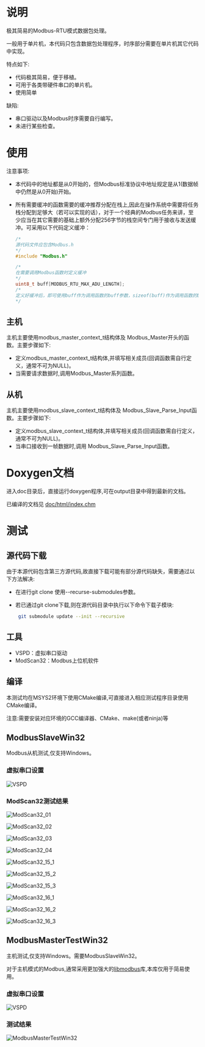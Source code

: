 # 说明

极其简易的Modbus-RTU模式数据包处理。

一般用于单片机，本代码只包含数据包处理程序，时序部分需要在单片机其它代码中实现。

特点如下:

- 代码极其简易，便于移植。
- 可用于各类带硬件串口的单片机。
- 使用简单

缺陷:

- 串口驱动以及Modbus时序需要自行编写。
- 未进行某些检查。

# 使用

注意事项:

- 本代码中的地址都是从0开始的，但Modbus标准协议中地址规定是从1(数据帧中仍然是从0开始)开始。

- 所有需要缓冲的函数需要的缓冲推荐分配在栈上,因此在操作系统中需要将任务栈分配到足够大（若可以实现的话），对于一个经典的Modbus任务来讲，至少应当在其它需要的基础上额外分配256字节的栈空间专门用于接收与发送缓冲。可采用以下代码定义缓冲：

  ```c++
  /*
  源代码文件应包含Modbus.h
  */
  #include "Modbus.h"
  
  /*
  在需要调用Modbus函数时定义缓冲
  */
  uint8_t buff[MODBUS_RTU_MAX_ADU_LENGTH];
  /*
  定义好缓冲后，即可使用buff作为调用函数的buff参数，sizeof(buff)作为调用函数的buff_length参数。
  */
  ```

  

## 主机

主机主要使用modbus_master_context_t结构体及 Modbus_Master开头的函数。主要步骤如下:

- 定义modbus_master_context_t结构体,并填写相关成员(回调函数需自行定义，通常不可为NULL)。
- 当需要请求数据时,调用Modbus_Master系列函数。

## 从机

主机主要使用modbus_slave_context_t结构体及 Modbus_Slave_Parse_Input函数。主要步骤如下:

- 定义modbus_slave_context_t结构体,并填写相关成员(回调函数需自行定义，通常不可为NULL)。
- 当串口接收到一帧数据时,调用 Modbus_Slave_Parse_Input函数。

# Doxygen文档

进入doc目录后，直接运行doxygen程序,可在output目录中得到最新的文档。

已编译的文档见 [doc/html/index.chm](doc/html/index.chm)

# 测试



## 源代码下载

由于本源代码包含第三方源代码,故直接下载可能有部分源代码缺失，需要通过以下方法解决:

- 在进行git clone 使用--recurse-submodules参数。

- 若已通过git clone下载,则在源代码目录中执行以下命令下载子模块:

  ```bash
   git submodule update --init --recursive
  ```

## 工具

- VSPD：虚拟串口驱动
- ModScan32：Modbus上位机软件

## 编译

本测试均在MSYS2环境下使用CMake编译,可直接进入相应测试程序目录使用CMake编译。

注意:需要安装对应环境的GCC编译器、CMake、make(或者ninja)等

## ModbusSlaveWin32

Modbus从机测试,仅支持Windows。

### 虚拟串口设置

![VSPD](doc/tests/ModbusSlaveWin32/VSPD.PNG)

### ModScan32测试结果

![ModScan32_01](doc/tests/ModbusSlaveWin32/ModScan32_01.PNG)

![ModScan32_02](doc/tests/ModbusSlaveWin32/ModScan32_02.PNG)

![ModScan32_03](doc/tests/ModbusSlaveWin32/ModScan32_03.PNG)

![ModScan32_04](doc/tests/ModbusSlaveWin32/ModScan32_04.PNG)

![ModScan32_15_1](doc/tests/ModbusSlaveWin32/ModScan32_15_1.PNG)

![ModScan32_15_2](doc/tests/ModbusSlaveWin32/ModScan32_15_2.PNG)

![ModScan32_15_3](doc/tests/ModbusSlaveWin32/ModScan32_15_3.PNG)

![ModScan32_16_1](doc/tests/ModbusSlaveWin32/ModScan32_16_1.PNG)

![ModScan32_16_2](doc/tests/ModbusSlaveWin32/ModScan32_16_2.PNG)

![ModScan32_16_3](doc/tests/ModbusSlaveWin32/ModScan32_16_3.PNG)



## ModbusMasterTestWin32

主机测试,仅支持Windows。需要ModbusSlaveWin32。

对于主机模式的Modbus,通常采用更加强大的[libmodbus](https://github.com/stephane/libmodbus.git)库,本库仅用于简易使用。

### 虚拟串口设置

![VSPD](doc/tests/ModbusMasterTestWin32/VSPD.PNG)

### 测试结果

![ModbusMasterTestWin32](doc/tests/ModbusMasterTestWin32/ModbusMasterTestWin32.PNG)

